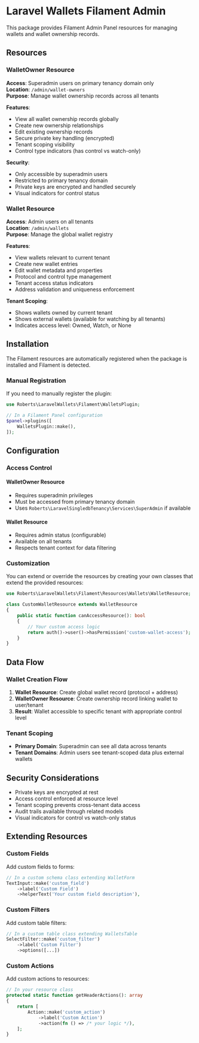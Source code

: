 # Laravel Wallets Filament Admin

This package provides Filament Admin Panel resources for managing wallets and wallet ownership records.

## Resources

### WalletOwner Resource

**Access**: Superadmin users on primary tenancy domain only  
**Location**: `/admin/wallet-owners`  
**Purpose**: Manage wallet ownership records across all tenants

**Features**:
- View all wallet ownership records globally
- Create new ownership relationships
- Edit existing ownership records
- Secure private key handling (encrypted)
- Tenant scoping visibility
- Control type indicators (has control vs watch-only)

**Security**:
- Only accessible by superadmin users
- Restricted to primary tenancy domain
- Private keys are encrypted and handled securely
- Visual indicators for control status

### Wallet Resource

**Access**: Admin users on all tenants  
**Location**: `/admin/wallets`  
**Purpose**: Manage the global wallet registry

**Features**:
- View wallets relevant to current tenant
- Create new wallet entries
- Edit wallet metadata and properties
- Protocol and control type management
- Tenant access status indicators
- Address validation and uniqueness enforcement

**Tenant Scoping**:
- Shows wallets owned by current tenant
- Shows external wallets (available for watching by all tenants)
- Indicates access level: Owned, Watch, or None

## Installation

The Filament resources are automatically registered when the package is installed and Filament is detected.

### Manual Registration

If you need to manually register the plugin:

```php
use Roberts\LaravelWallets\Filament\WalletsPlugin;

// In a Filament Panel configuration
$panel->plugins([
    WalletsPlugin::make(),
]);
```

## Configuration

### Access Control

#### WalletOwner Resource
- Requires superadmin privileges
- Must be accessed from primary tenancy domain
- Uses `Roberts\LaravelSingledbTenancy\Services\SuperAdmin` if available

#### Wallet Resource  
- Requires admin status (configurable)
- Available on all tenants
- Respects tenant context for data filtering

### Customization

You can extend or override the resources by creating your own classes that extend the provided resources:

```php
use Roberts\LaravelWallets\Filament\Resources\Wallets\WalletResource;

class CustomWalletResource extends WalletResource
{
    public static function canAccessResource(): bool
    {
        // Your custom access logic
        return auth()->user()->hasPermission('custom-wallet-access');
    }
}
```

## Data Flow

### Wallet Creation Flow
1. **Wallet Resource**: Create global wallet record (protocol + address)
2. **WalletOwner Resource**: Create ownership record linking wallet to user/tenant
3. **Result**: Wallet accessible to specific tenant with appropriate control level

### Tenant Scoping
- **Primary Domain**: Superadmin can see all data across tenants
- **Tenant Domains**: Admin users see tenant-scoped data plus external wallets

## Security Considerations

- Private keys are encrypted at rest
- Access control enforced at resource level  
- Tenant scoping prevents cross-tenant data access
- Audit trails available through related models
- Visual indicators for control vs watch-only status

## Extending Resources

### Custom Fields

Add custom fields to forms:

```php
// In a custom schema class extending WalletForm
TextInput::make('custom_field')
    ->label('Custom Field')
    ->helperText('Your custom field description'),
```

### Custom Filters

Add custom table filters:

```php
// In a custom table class extending WalletsTable
SelectFilter::make('custom_filter')
    ->label('Custom Filter')
    ->options([...])
```

### Custom Actions

Add custom actions to resources:

```php
// In your resource class
protected static function getHeaderActions(): array
{
    return [
        Action::make('custom_action')
            ->label('Custom Action')
            ->action(fn () => /* your logic */),
    ];
}
```